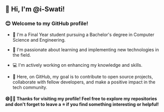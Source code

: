 ## 👋 Hi, I'm @i-Swati! 

### 😊 Welcome to my GitHub profile!
- 🌱 I'm a Final Year student pursuing a Bachelor's degree in Computer Science and Engineering. 

- 🚀 I'm passionate about learning and implementing new technologies in the field.
- 💻 I'm actively working on enhancing my knowledge and skills.
- 🎯 Here, on GitHub, my goal is to contribute to open source projects, collaborate with fellow developers, and make a positive impact in the tech community.

#### 😄👩‍💻 Thanks for visiting my profile! Feel free to explore my repositories and don't forget to leave a ⭐️ if you find something interesting or helpful!
